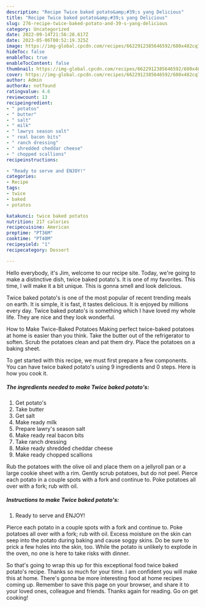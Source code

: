 ```yaml
---
description: "Recipe Twice baked potato&amp;#39;s yang Delicious"
title: "Recipe Twice baked potato&amp;#39;s yang Delicious"
slug: 276-recipe-twice-baked-potato-and-39-s-yang-delicious
category: Uncategorized
date: 2022-09-14T21:56:28.617Z
date: 2023-05-06T00:52:19.325Z
image: https://img-global.cpcdn.com/recipes/6622912385646592/680x482cq70/twice-baked-potatos-recipe-main-photo.jpg
hideToc: false
enableToc: true
enableTocContent: false
thumbnail: https://img-global.cpcdn.com/recipes/6622912385646592/680x482cq70/twice-baked-potatos-recipe-main-photo.jpg
cover: https://img-global.cpcdn.com/recipes/6622912385646592/680x482cq70/twice-baked-potatos-recipe-main-photo.jpg
author: Admin
authorAv: notfound
ratingvalue: 4.6
reviewcount: 13
recipeingredient:
- " potatos"
- " butter"
- " salt"
- " milk"
- " lawrys season salt"
- " real bacon bits"
- " ranch dressing"
- " shredded cheddar cheese"
- " chopped scallions"
recipeinstructions:

- "Ready to serve and ENJOY!"
categories:
- Recipe
tags:
- twice
- baked
- potatos

katakunci: twice baked potatos 
nutrition: 217 calories
recipecuisine: American
preptime: "PT36M"
cooktime: "PT40M"
recipeyield: "1"
recipecategory: Dessert

---
```



Hello everybody, it's Jim, welcome to our recipe site. Today, we're going to make a distinctive dish, twice baked potato&#39;s. It is one of my favorites. This time, I will make it a bit unique. This is gonna smell and look delicious.

Twice baked potato&#39;s is one of the most popular of recent trending meals on earth. It is simple, it is fast, it tastes delicious. It is enjoyed by millions every day. Twice baked potato&#39;s is something which I have loved my whole life. They are nice and they look wonderful.

How to Make Twice-Baked Potatoes Making perfect twice-baked potatoes at home is easier than you think. Take the butter out of the refrigerator to soften. Scrub the potatoes clean and pat them dry. Place the potatoes on a baking sheet.


To get started with this recipe, we must first prepare a few components. You can have twice baked potato&#39;s using 9 ingredients and 0 steps. Here is how you cook it.

<!--inarticleads1-->

##### The ingredients needed to make Twice baked potato&#39;s:

1. Get  potato&#39;s
1. Take  butter
1. Get  salt
1. Make ready  milk
1. Prepare  lawry&#39;s season salt
1. Make ready  real bacon bits
1. Take  ranch dressing
1. Make ready  shredded cheddar cheese
1. Make ready  chopped scallions


Rub the potatoes with the olive oil and place them on a jellyroll pan or a large cookie sheet with a rim. Gently scrub potatoes, but do not peel. Pierce each potato in a couple spots with a fork and continue to. Poke potatoes all over with a fork; rub with oil. 

<!--inarticleads2-->

##### Instructions to make Twice baked potato&#39;s:


1. Ready to serve and ENJOY!

Pierce each potato in a couple spots with a fork and continue to. Poke potatoes all over with a fork; rub with oil. Excess moisture on the skin can seep into the potato during baking and cause soggy skins. Do be sure to prick a few holes into the skin, too. While the potato is unlikely to explode in the oven, no one is here to take risks with dinner. 

So that's going to wrap this up for this exceptional food twice baked potato&#39;s recipe. Thanks so much for your time. I am confident you will make this at home. There's gonna be more interesting food at home recipes coming up. Remember to save this page on your browser, and share it to your loved ones, colleague and friends. Thanks again for reading. Go on get cooking!
